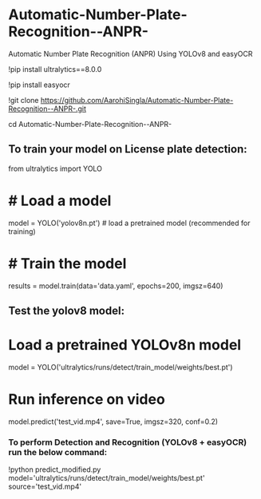 # Automatic-Number-Plate-Recognition--ANPR-
Automatic Number Plate Recognition (ANPR) Using YOLOv8 and easyOCR



!pip install ultralytics==8.0.0

!pip install easyocr

!git clone https://github.com/AarohiSingla/Automatic-Number-Plate-Recognition--ANPR-.git

cd Automatic-Number-Plate-Recognition--ANPR-

## To train your model on License plate detection:

from ultralytics import YOLO

# # Load a model
model = YOLO('yolov8n.pt')  # load a pretrained model (recommended for training)

# # Train the model
results = model.train(data='data.yaml', epochs=200, imgsz=640) 

## Test the yolov8 model:

# Load a pretrained YOLOv8n model
model = YOLO('ultralytics/runs/detect/train_model/weights/best.pt')

# Run inference on video
model.predict('test_vid.mp4', save=True, imgsz=320, conf=0.2)


### To perform Detection and Recognition (YOLOv8 + easyOCR) run the below command: 

!python predict_modified.py model='ultralytics/runs/detect/train_model/weights/best.pt' source='test_vid.mp4' 
